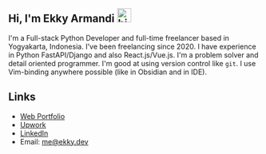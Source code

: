 ## Hi, I'm Ekky Armandi <img src="https://user-images.githubusercontent.com/1303154/88677602-1635ba80-d120-11ea-84d8-d263ba5fc3c0.gif" width="28px" alt="hi">

I'm a Full-stack Python Developer and full-time freelancer based in Yogyakarta, Indonesia. I've been freelancing since 2020. I have experience in Python FastAPI/Django and also React.js/Vue.js. I'm a problem solver and detail oriented programmer. I'm good at using version control like `git`. I use Vim-binding anywhere possible (like in Obsidian and in IDE).

## Links
- [Web Portfolio](https://ekky.dev)
- [Upwork](https://upwork.com/fl/ekkyarmandi/)
- [LinkedIn](https://www.linkedin.com/in/ekky-armandi-b8a135147/)
- Email: [me@ekky.dev](mailto:me@ekky.dev)
